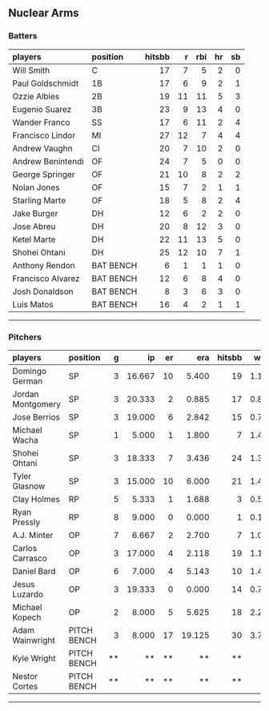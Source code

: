 ## Nuclear Arms

### Batters

 
|players           |position  | hitsbb|  r| rbi| hr| sb| 
|:-----------------|:---------|------:|--:|---:|--:|--:| 
|Will Smith        |C         |     17|  7|   5|  2|  0| 
|Paul Goldschmidt  |1B        |     17|  6|   9|  2|  1| 
|Ozzie Albies      |2B        |     19| 11|  11|  5|  3| 
|Eugenio Suarez    |3B        |     23|  9|  13|  4|  0| 
|Wander Franco     |SS        |     17|  6|  11|  2|  4| 
|Francisco Lindor  |MI        |     27| 12|   7|  4|  4| 
|Andrew Vaughn     |CI        |     20|  7|  10|  2|  0| 
|Andrew Benintendi |OF        |     24|  7|   5|  0|  0| 
|George Springer   |OF        |     21| 10|   8|  2|  2| 
|Nolan Jones       |OF        |     15|  7|   2|  1|  1| 
|Starling Marte    |OF        |     18|  5|   8|  2|  4| 
|Jake Burger       |DH        |     12|  6|   2|  2|  0| 
|Jose Abreu        |DH        |     20|  8|  12|  3|  0| 
|Ketel Marte       |DH        |     22| 11|  13|  5|  0| 
|Shohei Ohtani     |DH        |     25| 12|  10|  7|  1| 
|Anthony Rendon    |BAT BENCH |      6|  1|   1|  1|  0| 
|Francisco Alvarez |BAT BENCH |     12|  6|   8|  4|  0| 
|Josh Donaldson    |BAT BENCH |      8|  3|   6|  3|  0| 
|Luis Matos        |BAT BENCH |     16|  4|   2|  1|  1| 


* * *

### Pitchers

 
|players           |position    |  g|     ip| er|    era| hitsbb|  whip| so|  w| sv| 
|:-----------------|:-----------|--:|------:|--:|------:|------:|-----:|--:|--:|--:| 
|Domingo German    |SP          |  3| 16.667| 10|  5.400|     19| 1.140| 18|  1|  0| 
|Jordan Montgomery |SP          |  3| 20.333|  2|  0.885|     17| 0.836| 18|  3|  0| 
|Jose Berrios      |SP          |  3| 19.000|  6|  2.842|     15| 0.789| 22|  1|  0| 
|Michael Wacha     |SP          |  1|  5.000|  1|  1.800|      7| 1.400|  4|  1|  0| 
|Shohei Ohtani     |SP          |  3| 18.333|  7|  3.436|     24| 1.309| 27|  1|  0| 
|Tyler Glasnow     |SP          |  3| 15.000| 10|  6.000|     21| 1.400| 30|  0|  0| 
|Clay Holmes       |RP          |  5|  5.333|  1|  1.688|      3| 0.562|  7|  0|  2| 
|Ryan Pressly      |RP          |  8|  9.000|  0|  0.000|      1| 0.111| 11|  1|  7| 
|A.J. Minter       |OP          |  7|  6.667|  2|  2.700|      7| 1.050|  9|  0|  0| 
|Carlos Carrasco   |OP          |  3| 17.000|  4|  2.118|     19| 1.118| 15|  1|  0| 
|Daniel Bard       |OP          |  6|  7.000|  4|  5.143|     10| 1.429|  5|  0|  0| 
|Jesus Luzardo     |OP          |  3| 19.333|  0|  0.000|     14| 0.724| 26|  1|  0| 
|Michael Kopech    |OP          |  2|  8.000|  5|  5.625|     18| 2.250|  8|  0|  0| 
|Adam Wainwright   |PITCH BENCH |  3|  8.000| 17| 19.125|     30| 3.750|  4|  0|  0| 
|Kyle Wright       |PITCH BENCH | **|     **| **|     **|     **|    **| **| **| **| 
|Nestor Cortes     |PITCH BENCH | **|     **| **|     **|     **|    **| **| **| **| 


* * *


